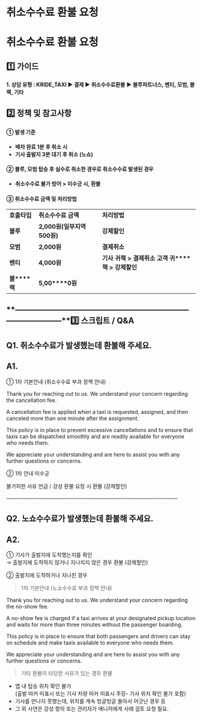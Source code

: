 # 취소수수료 환불 요청

**취소수수료 환불 요청**
===============

**1️⃣ 가이드**
-----------

**1. 상담 유형 : KRIDE\_TAXI ▶ 결제 ▶ 취소수수료환불** **▶ 블루파트너스, 벤티, 모범, 블랙, 기타**

**2️⃣ 정책 및 참고사항**
-----------------

#### **① 발생 기준**

* **배차 완료 1분 후 취소 시**
* **기사 출발지 3분 대기 후 취소 (노쇼)**

#### **② 블루, 모범 탑승 후 실수로 취소한 경우로 취소수수료 발생된 경우**

* **취소수수료 불가 방어 > 미수긍 시, 환불**

#### **③** **취소수수료 금액 및 처리방법**

|  |  |  |
| --- | --- | --- |
| **호출타입** | **취소수수료 금액** | **처리방법** |
| **블루** | **2,000원(일부지역 500원)** | **강제할인** |
| **모범** | **2,000원** | **결제취소** |
| **벤티** | **4,000원** | **기사 귀책 > 결제취소 고객 귀****책 > 강제할인** |
| **블****랙** | **5,00****0원** |

#### 

**―****―****―****―****―****―****―****―****―****―****―****―****―****―****―****―****―****―****―****―****―****―****―****―****―****―****―****―****―****3️⃣ 스크립트 / Q&A**
-------------------------------------------------------------------------------------------------------------------------------------------------------------------

**Q1.** **취소수수료가 발생했는데 환불해 주세요.**
---------------------------------

**A1.**
-------

① 1차 기본안내 (취소수수료 부과 정책 안내)

Thank you for reaching out to us. We understand your concern regarding the cancellation fee.

A cancellation fee is applied when a taxi is requested, assigned, and then canceled more than one minute after the assignment.

This policy is in place to prevent excessive cancellations and to ensure that taxis can be dispatched smoothly and are readily available for everyone who needs them.

We appreciate your understanding and are here to assist you with any further questions or concerns.

② 1차 안내 미수긍

불가피한 사유 언급 / 강성 환불 요청 시 환불 (강제할인)

──────────────────────────────────────────────

**Q2.** **노쇼수수료가 발생했는데 환불해 주세요.**
---------------------------------

**A2.**
-------

① 기사가 출발지에 도착했는지를 확인   
→ 출발지에 도착하지 않거나 지나치지 않은 경우 환불 (강제할인)

② 출발지에 도착하거나 지나친 경우

> 1차 기본안내 (노쇼수수료 부과 정책 안내)

Thank you for reaching out to us. We understand your concern regarding the no-show fee.

A no-show fee is charged if a taxi arrives at your designated pickup location and waits for more than three minutes without the passenger boarding.

This policy is in place to ensure that both passengers and drivers can stay on schedule and make taxis available to everyone who needs them.

We appreciate your understanding and are here to assist you with any further questions or concerns.

> 기타 환불이 타당한 사유가 있는 경우 환불

* 앱 내 탑승 위치 확인 불가  
  (출발 마커 미표시 또는 기사 차량 마커 미표시 주장- 기사 위치 확인 불가 포함)
* 기사를 만나지 못했는데, 위치를 계속 빙글빙글 돌아서 어긋난 경우 등
* 그 외 사연은 강성 항의 또는 관리자가 매니저에게 사례 검토 요청 필요.